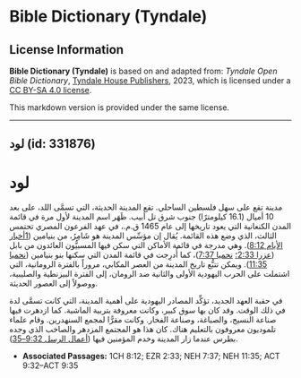 # Bible Dictionary (Tyndale)

## License Information

**Bible Dictionary (Tyndale)** is based on and adapted from: _Tyndale Open Bible Dictionary_, [Tyndale House Publishers](https://tyndaleopenresources.com/), 2023, which is licensed under a [CC BY-SA 4.0 license](https://creativecommons.org/licenses/by-sa/4.0/legalcode.en).

This markdown version is provided under the same license.



--------------------------------

## لود (id: 331876)

لود
===

مدينة تقع على سهل فلسطين الساحلي. تقع المدينة الحديثة، التي تسمَّى اللد، على بعد 10 أميال (16\.1 كيلومترًا) جنوب شرق تل أبيب. ظَهَر اسم المدينة لأول مرة في قائمة المدن الكنعانية التي يعود تاريخها إلى عام 1465 ق.م.، في عهد الفرعون المصري تحتمس الثالث، الذي وضع هذه القائمة. يُقال إن مؤسِّس المدينة هو شَامِرُ، من بنيامين ([1أخبار الأيام 8:12](https://ref.ly/1Chr8:12)). وهي مدرجة في قائمة الأماكن التي سكن فيها المسبيُّون العائدون من بابل ([عزرا 2:33؛](https://ref.ly/Ezra2:33) [نحميا 7:37](https://ref.ly/Neh7:37))، كما أُدرِجت في قائمة المدن التي سكنها بنو بنيامين ([نحميا 11:35](https://ref.ly/Neh11:35)). ويمكن تتبُّع تاريخ المدينة من العصر المكابي، مروراً بالفترة الرومانية، التي اشتملت على الحرب اليهودية الأولى والثانية ضد الرومان، إلى الفترة البيزنطية والصليبية، ووصولاً إلى العصور الحديثة.

في حقبة العهد الجديد، تؤكِّد المصادر اليهودية على أهمية المدينة، التي كانت تسمَّى لدة في ذلك الوقت. وقد كان بها سوق كبير، وكانت معروفة بتربية الماشية. كما ازدهرت فيها صناعة النسيج، والصباغة، وصناعة الفخار. وكانت مقرًّا لمجمع السنهدرين. وقام علماء تلموديون معروفون بالتعليم هناك. كان هذا هو المجتمع المزدهر والصاخب الذي وجده بطرس عندما زار المدينة وخدم المؤمنين فيها ([أعمال الرسل 9:32–35](https://ref.ly/Acts9:32-Acts9:35)).

* **Associated Passages:** 1CH 8:12; EZR 2:33; NEH 7:37; NEH 11:35; ACT 9:32–ACT 9:35

